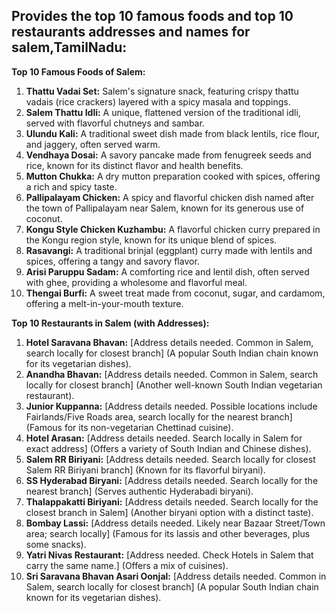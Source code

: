 ## Provides the top 10 famous foods and top 10 restaurants addresses and names for salem,TamilNadu:

**Top 10 Famous Foods of Salem:**

1.  **Thattu Vadai Set:** Salem's signature snack, featuring crispy thattu vadais (rice crackers) layered with a spicy masala and toppings.
2.  **Salem Thattu Idli:** A unique, flattened version of the traditional idli, served with flavorful chutneys and sambar.
3.  **Ulundu Kali:** A traditional sweet dish made from black lentils, rice flour, and jaggery, often served warm.
4.  **Vendhaya Dosai:** A savory pancake made from fenugreek seeds and rice, known for its distinct flavor and health benefits.
5.  **Mutton Chukka:** A dry mutton preparation cooked with spices, offering a rich and spicy taste.
6.  **Pallipalayam Chicken:** A spicy and flavorful chicken dish named after the town of Pallipalayam near Salem, known for its generous use of coconut.
7.  **Kongu Style Chicken Kuzhambu:** A flavorful chicken curry prepared in the Kongu region style, known for its unique blend of spices.
8.  **Rasavangi:** A traditional brinjal (eggplant) curry made with lentils and spices, offering a tangy and savory flavor.
9.  **Arisi Paruppu Sadam:** A comforting rice and lentil dish, often served with ghee, providing a wholesome and flavorful meal.
10. **Thengai Burfi:** A sweet treat made from coconut, sugar, and cardamom, offering a melt-in-your-mouth texture.

**Top 10 Restaurants in Salem (with Addresses):**

1.  **Hotel Saravana Bhavan:** [Address details needed. Common in Salem, search locally for closest branch] (A popular South Indian chain known for its vegetarian dishes).
2.  **Anandha Bhavan:** [Address details needed. Common in Salem, search locally for closest branch] (Another well-known South Indian vegetarian restaurant).
3.  **Junior Kuppanna:** [Address details needed. Possible locations include Fairlands/Five Roads area, search locally for the nearest branch] (Famous for its non-vegetarian Chettinad cuisine).
4.  **Hotel Arasan:** [Address details needed. Search locally in Salem for exact address] (Offers a variety of South Indian and Chinese dishes).
5.  **Salem RR Biriyani:** [Address details needed. Search locally for closest Salem RR Biriyani branch] (Known for its flavorful biryani).
6.  **SS Hyderabad Biryani:** [Address details needed. Search locally for the nearest branch] (Serves authentic Hyderabadi biryani).
7.  **Thalappakatti Biriyani:** [Address details needed. Search locally for the closest branch in Salem] (Another biryani option with a distinct taste).
8.  **Bombay Lassi:** [Address details needed. Likely near Bazaar Street/Town area; search locally] (Famous for its lassis and other beverages, plus some snacks).
9.  **Yatri Nivas Restaurant:** [Address needed. Check Hotels in Salem that carry the same name.] (Offers a mix of cuisines).
10. **Sri Saravana Bhavan Asari Oonjal:** [Address details needed. Common in Salem, search locally for closest branch] (A popular South Indian chain known for its vegetarian dishes).